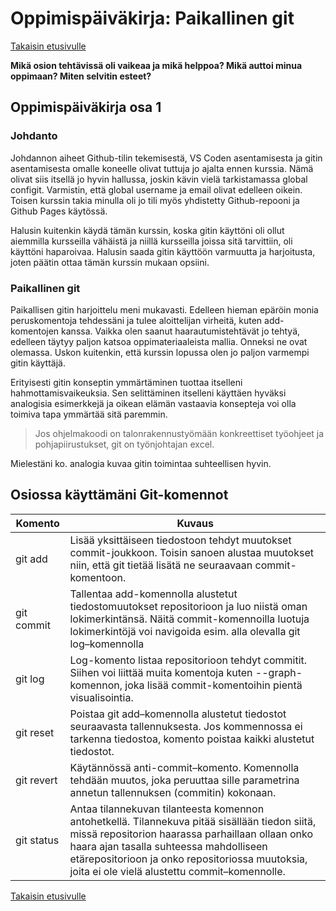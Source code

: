 # Oppimispäiväkirja: Paikallinen git

[Takaisin etusivulle](README.md)

__Mikä osion tehtävissä oli vaikeaa ja mikä helppoa? Mikä auttoi minua oppimaan? Miten selvitin esteet?__

## Oppimispäiväkirja osa 1 #

### Johdanto ###
Johdannon aiheet Github-tilin tekemisestä, VS Coden asentamisesta ja gitin asentamisesta omalle koneelle olivat tuttuja jo ajalta ennen kurssia. Nämä olivat siis itsellä jo hyvin hallussa, joskin kävin vielä tarkistamassa global configit. Varmistin, että global username ja email olivat edelleen oikein. Toisen kurssin takia minulla oli jo tili myös yhdistetty Github-repooni ja Github Pages käytössä.

Halusin kuitenkin käydä tämän kurssin, koska gitin käyttöni oli ollut aiemmilla kursseilla vähäistä ja niillä kursseilla joissa sitä tarvittiin, oli käyttöni haparoivaa. Halusin saada gitin käyttöön varmuutta ja harjoitusta, joten päätin ottaa tämän kurssin mukaan opsiini.

### Paikallinen git ###

Paikallisen gitin harjoittelu meni mukavasti. Edelleen hieman epäröin monia peruskomentoja tehdessäni ja tulee aloittelijan virheitä, kuten add-komentojen kanssa. Vaikka olen saanut haarautumistehtävät jo tehtyä, edelleen täytyy paljon katsoa oppimateriaaleista mallia. Onneksi ne ovat olemassa. Uskon kuitenkin, että kurssin lopussa olen jo paljon varmempi gitin käyttäjä.

Erityisesti gitin konseptin ymmärtäminen tuottaa itselleni hahmottamisvaikeuksia. Sen selittäminen itselleni käyttäen hyväksi analogisia esimerkkejä ja oikean elämän vastaavia konsepteja voi olla toimiva tapa ymmärtää sitä paremmin.

> Jos ohjelmakoodi on talonrakennustyömään konkreettiset työohjeet ja pohjapiirustukset, git on työnjohtajan excel.

Mielestäni ko. analogia kuvaa gitin toimintaa suhteellisen hyvin.

## Osiossa käyttämäni Git-komennot

| Komento | Kuvaus |
| --------| ------ |
| git add | Lisää yksittäiseen tiedostoon tehdyt muutokset commit-joukkoon. Toisin sanoen alustaa muutokset niin, että git tietää lisätä ne seuraavaan commit-komentoon. |
| git commit | Tallentaa add-komennolla alustetut tiedostomuutokset repositorioon ja luo niistä oman lokimerkintänsä. Näitä commit-komennoilla luotuja lokimerkintöjä voi navigoida esim. alla olevalla git log–komennolla | 
| git log | Log-komento listaa repositorioon tehdyt commitit. Siihen voi liittää muita komentoja kuten --graph-komennon, joka lisää commit-komentoihin pientä visualisointia. |
| git reset | Poistaa git add–komennolla alustetut tiedostot seuraavasta tallennuksesta. Jos kommennossa ei tarkenna tiedostoa, komento poistaa kaikki alustetut tiedostot. |
| git revert | Käytännössä anti-commit–komento. Komennolla tehdään muutos, joka peruuttaa sille parametrina annetun tallennuksen (commitin) kokonaan. |
| git status | Antaa tilannekuvan tilanteesta komennon antohetkellä. Tilannekuva pitää sisällään tiedon siitä, missä repositorion haarassa parhaillaan ollaan onko haara ajan tasalla suhteessa mahdolliseen etärepositorioon ja onko repositoriossa muutoksia, joita ei ole vielä alustettu commit–komennolle. |


[Takaisin etusivulle](README.md)